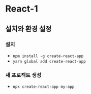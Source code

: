 # React-1

## 설치와 환경 설정
### 설치
- `npm install -g create-react-app`
- `yarn global add create-react-app`

### 새 프로젝트 생성
- `npx create-react-app my-app`